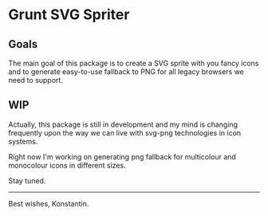 # Grunt SVG Spriter

## Goals
The main goal of this package is to create a SVG sprite with you fancy icons and to generate easy-to-use fallback to PNG for all legacy browsers we need to support.

## WIP
Actually, this package is still in development and my mind is changing frequently upon the way we can live with svg-png technologies in icon systems.

Right now I'm working on generating png fallback for multicolour and monocolour icons in different sizes.

Stay tuned.

---
Best wishes,
Konstantin.
